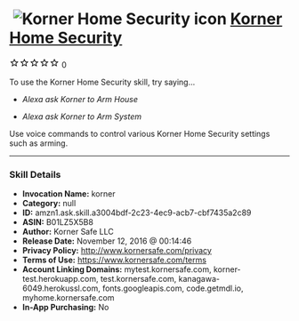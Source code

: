 # &nbsp;<img src="skill_icon" alt="Korner Home Security icon" width="36"> [Korner Home Security](http://alexa.amazon.com/#skills/amzn1.ask.skill.a3004bdf-2c23-4ec9-acb7-cbf7435a2c89)
![0 stars](../../images/ic_star_border_black_18dp_1x.png)![0 stars](../../images/ic_star_border_black_18dp_1x.png)![0 stars](../../images/ic_star_border_black_18dp_1x.png)![0 stars](../../images/ic_star_border_black_18dp_1x.png)![0 stars](../../images/ic_star_border_black_18dp_1x.png) 0

To use the Korner Home Security skill, try saying...

* *Alexa ask Korner to Arm House*

* *Alexa ask Korner to Arm System*

Use voice commands to control various Korner Home Security settings such as arming.

***

### Skill Details

* **Invocation Name:** korner
* **Category:** null
* **ID:** amzn1.ask.skill.a3004bdf-2c23-4ec9-acb7-cbf7435a2c89
* **ASIN:** B01LZ5X5B8
* **Author:** Korner Safe LLC
* **Release Date:** November 12, 2016 @ 00:14:46
* **Privacy Policy:** http://www.kornersafe.com/privacy
* **Terms of Use:** https://www.kornersafe.com/terms
* **Account Linking Domains:** mytest.kornersafe.com, korner-test.herokuapp.com, test.kornersafe.com, kanagawa-6049.herokussl.com, fonts.googleapis.com, code.getmdl.io, myhome.kornersafe.com
* **In-App Purchasing:** No
